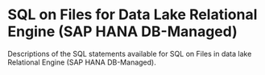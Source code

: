 <!-- loio05ae7059441d402295ae3e92675e575c -->

# SQL on Files for Data Lake Relational Engine \(SAP HANA DB-Managed\)

Descriptions of the SQL statements available for SQL on Files in data lake Relational Engine \(SAP HANA DB-Managed\).

